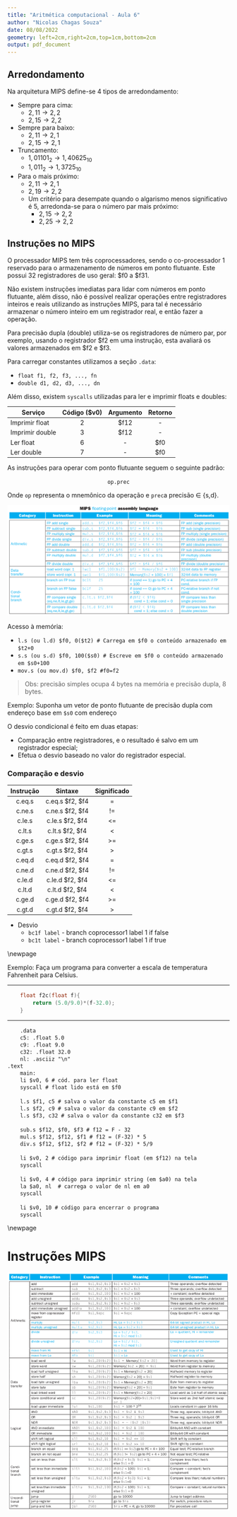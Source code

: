 ```yaml
---
title: "Aritmética computacional - Aula 6"
author: "Nicolas Chagas Souza"
date: 08/08/2022
geometry: left=2cm,right=2cm,top=1cm,bottom=2cm
output: pdf_document
---
```




## Arredondamento

Na arquitetura MIPS define-se 4 tipos de arredondamento:

- Sempre para cima:
  - $2,11 \rightarrow 2,2$
  - $2,15 \rightarrow 2,2$
- Sempre para baixo:
  - $2,11 \rightarrow 2,1$
  - $2,15 \rightarrow 2,1$
- Truncamento:
  - $1,01101_2 \rightarrow  1,40625_{10}$
  - $1,011_2 \rightarrow  1,3725_{10}$
- Para o mais próximo:
  - $2,11 \rightarrow 2,1$
  - $2,19 \rightarrow 2,2$
  - Um critério para desempate quando o algarismo menos significativo é 5,
  arredonda-se para o número par mais próximo:
    - $2,15 \rightarrow 2,2$
    - $2,25 \rightarrow 2,2$

## Instruções no MIPS

O processador MIPS tem três coprocessadores, sendo o co-processador 1 reservado para o armazenamento de números em ponto flutuante. Este possui 32 registradores de uso geral: $f0 a $f31.

Não existem instruções imediatas para lidar com números em ponto flutuante, além disso, não é possível realizar operações entre registradores inteiros e reais utilizando as instruções MIPS, para tal é necessário armazenar o número inteiro em um registrador real, e então fazer a operação.

Para precisão dupla (double) utiliza-se os registradores de número par, por exemplo, usando o registrador $f2 em uma instrução, esta avaliará os valores armazenados em $f2 e $f3.

Para carregar constantes utilizamos a seção `.data`:

- `float f1, f2, f3, ..., fn`
- `double d1, d2, d3, ..., dn`

Além disso, existem `syscalls` utilizadas para ler e imprimir floats e doubles:

| Serviço | Código ($v0) |Argumento | Retorno|
| - | :-: | :-: |  :-: |
| Imprimir float | 2 | $f12 | - |
| Imprimir double | 3 | $f12 | - |
| Ler float | 6 |  -| $f0 |
| Ler double | 7 | -| $f0 |

As instruções para operar com ponto flutuante seguem o seguinte padrão:
<center>

`op.prec`
</center>

Onde `op` representa o mnemônico da operação e `prec`a precisão $\in$ {s,d}.

![](imgs/08-47-45.png)

Acesso à memória:

- `l.s (ou l.d) $f0, 0($t2) # Carrega em $f0 o conteúdo armazenado em $t2+0`
- `s.s (ou s.d) $f0, 100($s0) # Escreve em $f0 o conteúdo armazenado em $s0+100`
- `mov.s (ou mov.d) $f0, $f2 #f0=f2`

> Obs: precisão simples ocupa 4 bytes na memória e precisão dupla, 8 bytes.

Exemplo: Suponha um vetor de ponto flutuante de precisão dupla com endereço base em `$s0` com endereço

O desvio condicional é feito em duas etapas:

- Comparação entre registradores, e o resultado é salvo em um registrador especial;
- Efetua o desvio baseado no valor do registrador especial.

### Comparação e desvio

|Instrução|Sintaxe|Significado|
|:-:|:-:|:-:|
|c.eq.s | c.eq.s $f2, $f4| =  |
|c.ne.s | c.ne.s $f2, $f4| != |
|c.le.s | c.le.s $f2, $f4| <= |
|c.lt.s | c.lt.s $f2, $f4| <  |
|c.ge.s | c.ge.s $f2, $f4| >= |
|c.gt.s | c.gt.s $f2, $f4| >  |
|c.eq.d | c.eq.d $f2, $f4| =  |
|c.ne.d | c.ne.d $f2, $f4| != |
|c.le.d | c.le.d $f2, $f4| <= |
|c.lt.d | c.lt.d $f2, $f4| <  |
|c.ge.d | c.ge.d $f2, $f4| >= |
|c.gt.d | c.gt.d $f2, $f4| >  |

- Desvio
  - `bc1f label` - branch coprocessor1 label 1 if false
  - `bc1t label` - branch coprocessor1 label 1 if true

\newpage

Exemplo: Faça um programa para converter a escala de temperatura Fahrenheit para Celsius.

---- 

```c
    float f2c(float f){
        return (5.0/9.0)*(f-32.0);
    }
```

------

```assembly
    .data
    c5: .float 5.0
    c9: .float 9.0
    c32: .float 32.0
    nl: .asciiz "\n"
.text
    main:
    li $v0, 6 # cód. para ler float
    syscall # float lido está em $f0

    l.s $f1, c5 # salva o valor da constante c5 em $f1
    l.s $f2, c9 # salva o valor da constante c9 em $f2
    l.s $f3, c32 # salva o valor da constante c32 em $f3
    
    sub.s $f12, $f0, $f3 # f12 = F - 32
    mul.s $f12, $f12, $f1 # f12 = (F-32) * 5
    div.s $f12, $f12, $f2 # f12 = (F-32) * 5/9

    li $v0, 2 # código para imprimir float (em $f12) na tela
    syscall

    li $v0, 4 # código para imprimir string (em $a0) na tela
    la $a0, nl  # carrega o valor de nl em a0
    syscall

    li $v0, 10 # código para encerrar o programa
    syscall
```
\newpage 

# Instruções MIPS

![](imgs/21-54-32.png)